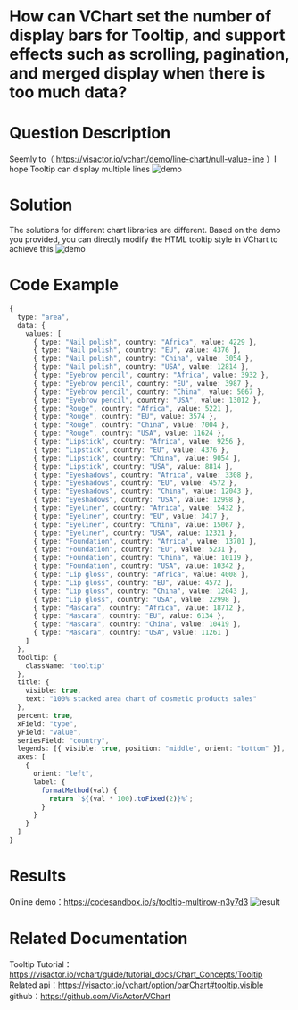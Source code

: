 # How can VChart set the number of display bars for Tooltip, and support effects such as scrolling, pagination, and merged display when there is too much data?

# Question Description

Seemly to（ https://visactor.io/vchart/demo/line-chart/null-value-line ）I hope Tooltip can display multiple lines
![demo](/vchart/faq/98-0.png)

# Solution

The solutions for different chart libraries are different. Based on the demo you provided, you can directly modify the HTML tooltip style in VChart to achieve this
![demo](/vchart/faq/98-1.png)

# Code Example

```ts
{
  type: "area",
  data: {
    values: [
      { type: "Nail polish", country: "Africa", value: 4229 },
      { type: "Nail polish", country: "EU", value: 4376 },
      { type: "Nail polish", country: "China", value: 3054 },
      { type: "Nail polish", country: "USA", value: 12814 },
      { type: "Eyebrow pencil", country: "Africa", value: 3932 },
      { type: "Eyebrow pencil", country: "EU", value: 3987 },
      { type: "Eyebrow pencil", country: "China", value: 5067 },
      { type: "Eyebrow pencil", country: "USA", value: 13012 },
      { type: "Rouge", country: "Africa", value: 5221 },
      { type: "Rouge", country: "EU", value: 3574 },
      { type: "Rouge", country: "China", value: 7004 },
      { type: "Rouge", country: "USA", value: 11624 },
      { type: "Lipstick", country: "Africa", value: 9256 },
      { type: "Lipstick", country: "EU", value: 4376 },
      { type: "Lipstick", country: "China", value: 9054 },
      { type: "Lipstick", country: "USA", value: 8814 },
      { type: "Eyeshadows", country: "Africa", value: 3308 },
      { type: "Eyeshadows", country: "EU", value: 4572 },
      { type: "Eyeshadows", country: "China", value: 12043 },
      { type: "Eyeshadows", country: "USA", value: 12998 },
      { type: "Eyeliner", country: "Africa", value: 5432 },
      { type: "Eyeliner", country: "EU", value: 3417 },
      { type: "Eyeliner", country: "China", value: 15067 },
      { type: "Eyeliner", country: "USA", value: 12321 },
      { type: "Foundation", country: "Africa", value: 13701 },
      { type: "Foundation", country: "EU", value: 5231 },
      { type: "Foundation", country: "China", value: 10119 },
      { type: "Foundation", country: "USA", value: 10342 },
      { type: "Lip gloss", country: "Africa", value: 4008 },
      { type: "Lip gloss", country: "EU", value: 4572 },
      { type: "Lip gloss", country: "China", value: 12043 },
      { type: "Lip gloss", country: "USA", value: 22998 },
      { type: "Mascara", country: "Africa", value: 18712 },
      { type: "Mascara", country: "EU", value: 6134 },
      { type: "Mascara", country: "China", value: 10419 },
      { type: "Mascara", country: "USA", value: 11261 }
    ]
  },
  tooltip: {
    className: "tooltip"
  },
  title: {
    visible: true,
    text: "100% stacked area chart of cosmetic products sales"
  },
  percent: true,
  xField: "type",
  yField: "value",
  seriesField: "country",
  legends: [{ visible: true, position: "middle", orient: "bottom" }],
  axes: [
    {
      orient: "left",
      label: {
        formatMethod(val) {
          return `${(val * 100).toFixed(2)}%`;
        }
      }
    }
  ]
}
```

# Results

Online demo：https://codesandbox.io/s/tooltip-multirow-n3y7d3
![result](/vchart/faq/98-2.png)

# Related Documentation

Tooltip Tutorial：https://visactor.io/vchart/guide/tutorial_docs/Chart_Concepts/Tooltip
Related api：https://visactor.io/vchart/option/barChart#tooltip.visible
github：https://github.com/VisActor/VChart
